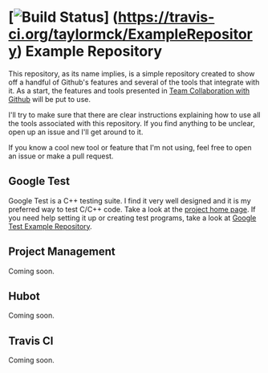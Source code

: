 <!-- Travis CI build and test status -->
[![Build Status](https://travis-ci.org/taylormck/ExampleRepository.png)]
(https://travis-ci.org/taylormck/ExampleRepository)
Example Repository
==================
This repository, as its name implies,
is a simple repository created to show off a handful of Github's features
and several of the tools that integrate with it.
As a start, the features and tools presented in
[Team Collaboration with Github](http://net.tutsplus.com/articles/general/team-collaboration-with-github/)
will be put to use.

I'll try to make sure that there are clear instructions explaining how to use
all the tools associated with this repository.
If you find anything to be unclear, open up an issue and I'll get around to it.

If you know a cool new tool or feature that I'm not using,
feel free to open an issue or make a pull request.

Google Test
-----------
Google Test is a C++ testing suite.
I find it very well designed and it is my preferred way to test C/C++ code.
Take a look at the [project home page](https://code.google.com/p/googletest/).
If you need help setting it up or creating test programs,
take a look at [Google Test Example Repository](https://github.com/taylormck/GoogleTestExample).

Project Management
------------------
<!-- TODO -->
Coming soon.

Hubot
-----
<!-- TODO -->
Coming soon.

Travis CI
---------
<!-- TODO -->
Coming soon.
